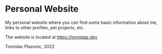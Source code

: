 # Personal Website

My personal website where you can find some basic information about me, links to other profiles, pet projects, etc.

The website is located at https://tomiplaz.dev

Tomislav Plazonic, 2022
